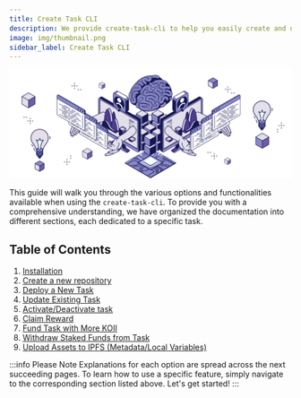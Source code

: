 ```yaml
---
title: Create Task CLI
description: We provide create-task-cli to help you easily create and deploy your task.
image: img/thumbnail.png
sidebar_label: Create Task CLI
---
```


![Banner](../../img/Create%20Task%20CLI.svg)


This guide will walk you through the various options and functionalities available when using the `create-task-cli`. To provide you with a comprehensive understanding, we have organized the documentation into different sections, each dedicated to a specific task.

## Table of Contents

1. [Installation](/develop/command-line-tool/create-task-cli/install)
2. [Create a new repository](/develop/command-line-tool/create-task-cli/create-repo)
3. [Deploy a New Task](/develop/command-line-tool/create-task-cli/create-task)
4. [Update Existing Task](/develop/command-line-tool/create-task-cli/update-task)
5. [Activate/Deactivate task](./activate-task)
6. [Claim Reward](#claim-reward)
7. [Fund Task with More KOII](./fund-task)
8. [Withdraw Staked Funds from Task](#withdraw-staked-funds-from-task)
9. [Upload Assets to IPFS (Metadata/Local Variables)](#upload-assets-to-ipfs-metadatalocal-vars)


:::info Please Note
Explanations for each option are spread across the next succeeding pages. To learn how to use a specific feature, simply navigate to the corresponding section listed above. Let's get started!
:::